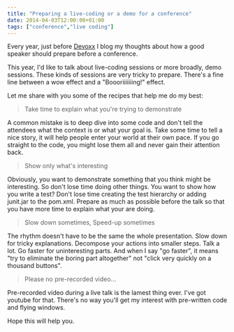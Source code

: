 ```yaml
---
title: "Preparing a live-coding or a demo for a conference"
date: 2014-04-03T12:00:00+01:00
tags: ["conference","live coding"]
---
```


Every year, just before <a href="http://www.devoxx.fr/">Devoxx</a> I blog my thoughts about how a good speaker should
prepare before a conference.

This year, I'd like to talk about live-coding sessions or more broadly, demo sessions. These kinds of sessions are very tricky to prepare. There's a fine line between a wow effect and a "Boooriiiiiiing!" effect.

Let me share with you some of the recipes that help me do my best:

<blockquote>
  Take time to explain what you're trying to demonstrate
</blockquote>

A common mistake is to deep dive into some code and don't tell the attendees what the context is or what your goal is. Take some time to tell a nice story, it will help people enter your world at their own pace. If you go straight to the code, you might lose them all and never gain their attention back.

<blockquote>
  Show only what's interesting
</blockquote>

Obviously, you want to demonstrate something that you think might be interesting. So don't lose time doing other things. You want to show how you write a test? Don't lose time creating the test hierarchy or adding junit.jar to the pom.xml. Prepare as much as possible before the talk so that you have more time to explain what your are doing.

<blockquote>
  Slow down sometimes, Speed-up sometimes
</blockquote>

The rhythm doesn't have to be the same the whole presentation. Slow down for tricky explanations. Decompose your actions into smaller steps. Talk a lot. Go faster for uninteresting parts. And when I say "go faster", it means "try to eliminate the boring part altogether" not "click very quickly on a thousand buttons".

<blockquote>
  Please no pre-recorded video...
</blockquote>

Pre-recorded video during a live talk is the lamest thing ever. I've got youtube for that.
There's no way you'll get my interest with pre-written code and flying windows.

Hope this will help you.
